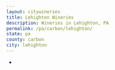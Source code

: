 ```yaml
---
layout: citywineries
title: Lehighton Wineries
description: Wineries in Lehighton, PA
permalink: /pa/carbon/lehighton/
state: pa
county: carbon
city: lehighton
---
```

-
